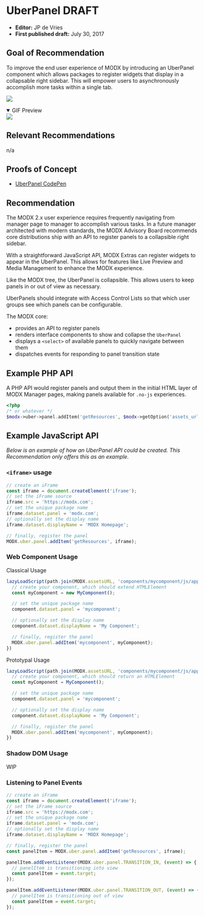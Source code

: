 # UberPanel DRAFT


* **Editor:** JP de Vries
* **First published draft:** July 30, 2017

## Goal of Recommendation
To improve the end user experience of MODX by introducing an UberPanel component which allows packages to register widgets that display in a collapsable right sidebar. This will empower users to asynchronously accomplish more tasks within a single&nbsp;tab.

![](http://j4p.us/0O2E472B3a3L/Screen%20Shot%202017-07-30%20at%202.14.52%20AM.png)

<details open>
<summary>GIF Preview</summary>
<img src="http://j4p.us/3E2e2x2d0O39/uberpanel.gif" />
</details>


## Relevant Recommendations
n/a

## Proofs of Concept

 - [UberPanel CodePen](https://codepen.io/jpdevries/pen/XamPKV)

## Recommendation

The MODX 2.x user experience requires frequently navigating from manager page to manager to accomplish various tasks. In a future manager architected with modern standards, the MODX Advisory Board recommends core distributions ship with an API to register panels to a collapsible right sidebar.

With a straightforward JavaScript API, MODX Extras can register widgets to appear in the UberPanel. This allows for features like Live Preview and Media Management to enhance the MODX experience.

Like the MODX tree, the UberPanel is collapsible. This allows users to keep panels in or out of view as necessary.

UberPanels should integrate with Access Control Lists so that which user groups see which panels can be configurable.

The MODX core:
 - provides an API to register panels
 - renders interface components to show and collapse the&nbsp;`UberPanel`
 - displays a `<select>` of available panels to quickly navigate between them
 - dispatches events for responding to panel transition state

## Example PHP API

A PHP API would register panels and output them in the initial HTML layer of MODX Manager pages, making panels available for `.no-js`&nbsp;experiences.

```php
<?php
/* or whatever */
$modx->uber->panel.addItem('getResources', $modx->getOption('assets_url') . 'mycomponent/panel/getResources.php', 'getResources');
```

## Example JavaScript API

*Below is an example of how an UberPanel API could be created. This Recommendation only offers this as an example.*

### `<iframe>` usage
```js
// create an iFrame
const iframe = document.createElement('iframe');
// set the iFrame source
iframe.src = 'https://modx.com';
// set the unique package name
iframe.dataset.panel = 'modx.com';
// optionally set the display name
iframe.dataset.displayName = 'MODX Homepage';

// finally, register the panel
MODX.uber.panel.addItem('getResources', iframe);
```

### Web Component Usage

Classical Usage
```js
lazyLoadScript(path.join(MODX.assetsURL, 'components/mycomponent/js/app.js'), 'mycomponent').then(() => {
  // create your component, which should extend HTMLElement
  const myComponent = new MyComponent();

  // set the unique package name
  component.dataset.panel = 'mycomponent';

  // optionally set the display name
  component.dataset.displayName = 'My Component';

  // finally, register the panel
  MODX.uber.panel.addItem('mycomponent', myComponent);
})
```

Prototypal Usage
```js
lazyLoadScript(path.join(MODX.assetsURL, 'components/mycomponent/js/app.js'), 'mycomponent').then(() => {
  // create your component, which should return an HTMLElement
  const myComponent = MyComponent();

  // set the unique package name
  component.dataset.panel = 'mycomponent';

  // optionally set the display name
  component.dataset.displayName = 'My Component';

  // finally, register the panel
  MODX.uber.panel.addItem('mycomponent', myComponent);
})
```

### Shadow DOM Usage

WIP

### Listening to Panel Events

```js
// create an iFrame
const iframe = document.createElement('iframe');
// set the iFrame source
iframe.src = 'https://modx.com';
// set the unique package name
iframe.dataset.panel = 'modx.com';
// optionally set the display name
iframe.dataset.displayName = 'MODX Homepage';

// finally, register the panel
const panelItem = MODX.uber.panel.addItem('getResources', iframe);

panelItem.addEventListener(MODX.uber.panel.TRANSITION_IN, (event) => {
  // panelItem is transitioning into view
  const panelItem = event.target;
});

panelItem.addEventListener(MODX.uber.panel.TRANSITION_OUT, (event) => {
  // panelItem is transitioning out of view
  const panelItem = event.target;
});
```
